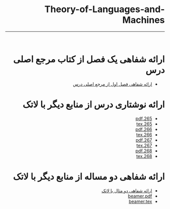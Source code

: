 <div dir="rtl">

# Theory-of-Languages-and-Machines
---

<br>

# ارائه شفاهی یک فصل از کتاب مرجع اصلی درس
- [ارائه شفاهی فصل اول از مرجع اصلی درس](https://aparat.com/v/62KSL)

# ارائه نوشتاری درس از منابع دیگر با لاتک
- [265.pdf](https://github.com/rezvaneh77/PNU_3991_AR/blob/main/Theory-of-Languages-and-Machines/265.pdf)
- [265.tex](https://github.com/rezvaneh77/PNU_3991_AR/blob/main/Theory-of-Languages-and-Machines/265.tex)
- [266.pdf](https://github.com/rezvaneh77/PNU_3991_AR/blob/main/Theory-of-Languages-and-Machines/266.pdf)
- [266.tex](https://github.com/rezvaneh77/PNU_3991_AR/blob/main/Theory-of-Languages-and-Machines/266.tex)
- [267.pdf](https://github.com/rezvaneh77/PNU_3991_AR/blob/main/Theory-of-Languages-and-Machines/267.pdf)
- [267.tex](https://github.com/rezvaneh77/PNU_3991_AR/blob/main/Theory-of-Languages-and-Machines/267.tex)
- [268.pdf](https://github.com/rezvaneh77/PNU_3991_AR/blob/main/Theory-of-Languages-and-Machines/268.pdf)
- [268.tex](https://github.com/rezvaneh77/PNU_3991_AR/blob/main/Theory-of-Languages-and-Machines/268.tex)

# ارائه شفاهی دو مساله از منابع دیگر با لاتک
- [ارائه شفاهی دو مثال با لاتک](https://aparat.com/v/5ai7C)
- [beamer.pdf](https://github.com/rezvaneh77/PNU_3991_AR/blob/main/Theory-of-Languages-and-Machines/beamer.pdf)
- [beamer.tex](https://github.com/rezvaneh77/PNU_3991_AR/blob/main/Theory-of-Languages-and-Machines/b,eamer.tex)


